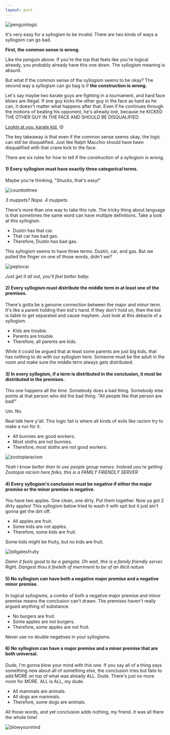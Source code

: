 ```yaml
---
layout: post
---
```

![penguinlogic](/assets/img/PenguinLogic.jpg)


It's very easy for a syllogism to be invalid. There are two kinds of ways a syllogism can go bad.

**First, the common sense is wrong.**

Like the penguin above. If you're the top that feels like you're logical already, you probably already have this one down. The syllogism meaning is absurd.

But what if the common sense of the syllogism seems to be okay? The second way a syllogism can go bag is if **the construction is wrong.**

Let's say maybe two karate guys are fighting in a tournament, and hard face blows are illegal. If one guy kicks the other guy in the face as hard as he can, it doesn't matter what happens after that. Even if he continues through the motions of beating his opponent, he's already lost, because he KICKED THE OTHER GUY IN THE FACE AND SHOULD BE DISQUALIFIED.

[Lookin at you, karate kid.](https://www.overthinkingit.com/2008/12/08/disqualify-daniel-larusso/) 😒

The key takeaway is that even if the common sense seems okay, the logic can still be disqualified. Just like Ralph Macchio should have been disqualified with that crane kick to the face.

There are six rules for how to tell if the construction of a syllogism is wrong.

#### **1) Every syllogism must have exactly three categorical terms.**

Maybe you're thinking, "Shucks, that's easy!"

![counttothree](/assets/img/counttothree.gif)

*3 muppets? Nope. 4 muppets.*

There's more than one way to take this rule. The tricky thing about language is that sometimes the same word can have multiple definitions. Take a look at this syllogism.

>
- Dustin has that car.
- That car has bad gas.
- Therefore, Dustin has bad gas.

This syllogism seems to have three terms. Dustin, car, and gas. But we pulled the finger on one of those words, didn't we?

![peptocar](/assets/img/peptocar.jpg)

*Just get it all out, you'll feel better baby.*

#### **2) Every syllogism must distribute the middle term in at least one of the premises.**

There's gotta be a genuine connection between the major and minor term. It's like a parent holding their kid's hand. If they don't hold on, then the kid is liable to get separated and cause mayhem. Just look at this debacle of a syllogism.

>
- Kids are trouble.
- Parents are trouble.
- Therefore, all parents are kids.

While it could be argued that at least some parents are just big kids, that has nothing to do with our syllogism here. Someone must be the adult in the room and make sure the middle term always gets distributed.

#### **3) In every syllogism, if a term is distributed in the conclusion, it must be distributed in the premises.**

This one happens all the time. Somebody does a bad thing. Somebody else points at that person who did the bad thing. "All people like that person are bad!"

Um. No.

Real talk here y'all. This logic fail is where all kinds of evils like racism try to make a run for it.

>
- All bunnies are good workers.
- Most sloths are not bunnies.
- Therefore, most sloths are not good workers.

![zootopiaracism](/assets/img/zootopiaracism.png)

*Yeah I know better than to use people group names. Instead uou're getting Zootopia racism here folks, this is a FAMILY FRIENDLY SERVER*

#### **4) Every syllogism's conclusion must be negative if either the major premise or the minor premise is negative.**

You have two apples. One clean, one dirty. Put them together. Now ya got 2 dirty apples! This syllogism below tried to wash it with spit but it just ain't gonna get the dirt off.

>
- All apples are fruit.
- Some kids are not apples.
- Therefore, some kids are fruit.

Some kids might be fruity, but no kids are fruit.

![billgatesfruity](/assets/img/billgatesfruity.jpg)

*Damn it feels good to be a gangsta. Oh wait, this is a family friendly server. Right. Dangest thou it feeleth of merriment to be of an illicit nature*

#### **5) No syllogism can have both a negative major premise and a negative minor premise.**

In logical syllogisms, a combo of both a negative major premise and minor premise means the conclusion can't drawn. The premises haven't really argued anything of substance.

>
- No burgers are fruit.
- Some apples are not burgers.
- Therefore, some apples are not fruit.

Never use no double negatives in your syllogisms.

#### **6) No syllogism can have a major premise and a minor premise that are both universal.**

Dude, I'm gonna blow your mind with this one. If you say all of a thing says something new about all of something else, the conclusion tries but fails to add MORE on top of what was already ALL. Dude. There's just no more room for MORE. ALL is ALL, my dude.

>
- All mammals are animals.
- All dogs are mammals.
- Therefore, some dogs are animals.

All those words, and yet conclusion adds nothing, my friend. It was all there the whole time!

![blowyourmind](/assets/img/blowyourmind.gif)

